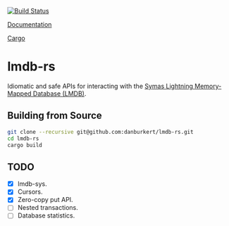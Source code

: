 [![Build Status](https://travis-ci.org/danburkert/lmdb-rs.svg?branch=master)](https://travis-ci.org/danburkert/lmdb-rs)

[Documentation](http://danburkert.github.io/lmdb-rs/lmdb/index.html)

[Cargo](https://crates.io/crates/lmdb)

# lmdb-rs

Idiomatic and safe APIs for interacting with the
[Symas Lightning Memory-Mapped Database (LMDB)](http://symas.com/mdb/).

## Building from Source

```bash
git clone --recursive git@github.com:danburkert/lmdb-rs.git
cd lmdb-rs
cargo build
```

## TODO

* [x] lmdb-sys.
* [x] Cursors.
* [x] Zero-copy put API.
* [ ] Nested transactions.
* [ ] Database statistics.

